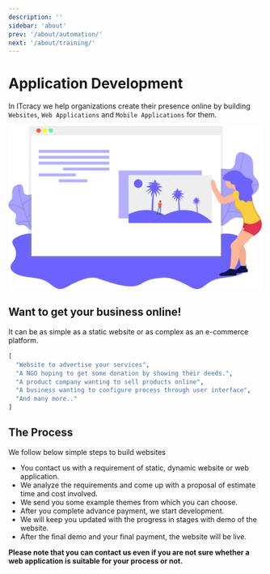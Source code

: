 ```yaml
---
description: ''
sidebar: 'about'
prev: '/about/automation/'
next: '/about/training/'
---
```


# Application Development

In ITcracy we help organizations create their presence online by building `Websites`, `Web Applications` and `Mobile Applications` for them.

![Website](../../src/assets/website.svg)

## Want to get your business online!
It can be as simple as a static website or as complex as an e-commerce platform.

```python
[
  "Website to advertise your services",
  "A NGO hoping to get some donation by showing their deeds.",
  "A product company wanting to sell products online",
  "A business wanting to configure process through user interface",
  "And many more.."
]
```

## The Process

We follow below simple steps to build websites

- You contact us with a requirement of static, dynamic website or web application.
- We analyze the requirements and come up with a proposal of estimate time and cost involved.
- We send you some example themes from which you can choose.
- After you complete advance payment, we start development.
- We will keep you updated with the progress in stages with demo of the website.
- After the final demo and your final payment, the website will be live.


**Please note that you can contact us even if you are not sure whether a web application is suitable for your process or not.**
